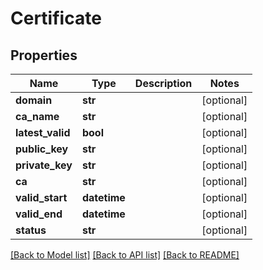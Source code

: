 # Certificate

## Properties
Name | Type | Description | Notes
------------ | ------------- | ------------- | -------------
**domain** | **str** |  | [optional] 
**ca_name** | **str** |  | [optional] 
**latest_valid** | **bool** |  | [optional] 
**public_key** | **str** |  | [optional] 
**private_key** | **str** |  | [optional] 
**ca** | **str** |  | [optional] 
**valid_start** | **datetime** |  | [optional] 
**valid_end** | **datetime** |  | [optional] 
**status** | **str** |  | [optional] 

[[Back to Model list]](../README.md#documentation-for-models) [[Back to API list]](../README.md#documentation-for-api-endpoints) [[Back to README]](../README.md)


